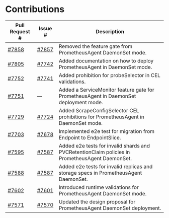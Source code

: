 # Contributions

| Pull Request #| Issue #| Description |
|----------------|----------|----------------|
| [#7858](https://github.com/prometheus-operator/prometheus-operator/pull/7858) | [#7857](https://github.com/prometheus-operator/prometheus-operator/issues/7857) | Removed the feature gate from PrometheusAgent DaemonSet mode. |
| [#7805](https://github.com/prometheus-operator/prometheus-operator/pull/7805) | [#7742](https://github.com/prometheus-operator/prometheus-operator/issues/7742) | Added documentation on how to deploy PrometheusAgent in DaemonSet mode. |
| [#7752](https://github.com/prometheus-operator/prometheus-operator/pull/7752) | [#7741](https://github.com/prometheus-operator/prometheus-operator/issues/7741) | Added prohibition for probeSelector in CEL validations. |
| [#7751](https://github.com/prometheus-operator/prometheus-operator/pull/7751) | — | Added a ServiceMonitor feature gate for PrometheusAgent in DaemonSet deployment mode. |
| [#7729](https://github.com/prometheus-operator/prometheus-operator/pull/7729) | [#7724](https://github.com/prometheus-operator/prometheus-operator/issues/7724) | Added ScrapeConfigSelector CEL prohibitions for PrometheusAgent in DaemonSet mode. |
| [#7703](https://github.com/prometheus-operator/prometheus-operator/pull/7703) | [#7678](https://github.com/prometheus-operator/prometheus-operator/issues/7678) | Implemented e2e test for migration from Endpoint to EndpointSlice. |
| [#7595](https://github.com/prometheus-operator/prometheus-operator/pull/7595) | [#7587](https://github.com/prometheus-operator/prometheus-operator/issues/7587) | Added e2e tests for invalid shards and PVCRetentionClaim policies in PrometheusAgent DaemonSet. |
| [#7588](https://github.com/prometheus-operator/prometheus-operator/pull/7588) | [#7587](https://github.com/prometheus-operator/prometheus-operator/issues/7587) | Added e2e tests for invalid replicas and storage specs in PrometheusAgent DaemonSet. |
| [#7602](https://github.com/prometheus-operator/prometheus-operator/pull/7602) | [#7601](https://github.com/prometheus-operator/prometheus-operator/issues/7601) | Introduced runtime validations for PrometheusAgent DaemonSet mode. |
| [#7571](https://github.com/prometheus-operator/prometheus-operator/pull/7571) | [#7570](https://github.com/prometheus-operator/prometheus-operator/issues/7570) | Updated the design proposal for PrometheusAgent DaemonSet deployment. |
